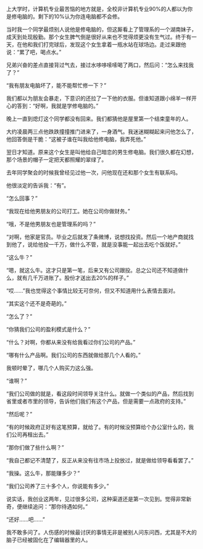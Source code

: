 上大学时，计算机专业最苦恼的地方就是，全校非计算机专业90%的人都以为你是修电脑的。剩下的10%认为你连电脑都不会修。

当时我一个同学最烦别人说他是修电脑的，但这厮看上了管理系的一个湖南妹子，成天到处现殷勤。那个女生脾气倒是很好从来也不觉得烦更没有生气过。终于有一天，在他和我们打完球后，发现这个女生拿着一瓶水站在球场边。走过来跟他说：“累了吧，喝点水。”

兄弟兴奋的差点直接背过气去，接过水哆哆嗦嗦喝了两口，然后问：“怎么来找我了？”

“我有朋友电脑坏了，能不能帮忙修一下？”

我们都以为朋友会暴走，下意识的还拉了一下他的衣服。但谁知道跟小绵羊一样开心的答到：“好啊，我就是学修电脑的。”

晚上一直到熄灯这个同学都没有回来。我们都猜他是屋里第一个结束童年的人。

大约凌晨两三点他跌跌撞撞推门进来了，一身酒气。我迷迷糊糊起来问他怎么了，他回答倒是干脆：“这被子谁在叫我给他修电脑，我弄死他。”

翌日才知道。原来这个女生是叫他给自己暗恋的男生修电脑。我们很久都在幻想，那个场景的帽子一定把天都照耀的翠绿了。

去年同学聚会的时候我曾经见过他一次，问他现在还和那个女生有联系吗。

他很淡定的告诉我：“有”。

“怎么回事？”

“我现在给他男朋友的公司打工。她在公司你做财务。”

“哦，不是他男朋友也是管理系的吗？”

“对啊，他家是官员。毕业之后就发了条微博，说想找投资。然后一个地产商就找到他了，说给他投一千万，做什么不管，就是没事能一起出去吃个饭就好。”

“这么牛？”

“嗯，就这么牛。这才只是第一笔，后来又有公司跟投。总之公司还不知道做什么，就有几千万进账了。股份才送出去20%的样子。”

“哎……”我也觉得这个事情比较无可奈何，但又不知道用什么表情去面对。

“其实这个还不是奇葩的。”

“怎么了？”

“你猜我们公司的盈利模式是什么？”

“什么？对啊，你都从来没有给我看过你们公司的产品。”

“哪有什么产品啊。我们公司的东西就做给那几个人看的。”

我顿时晕了，哪几个人购买力这么强。

“谁啊？”

“我们公司做的就是，看这段时间领导关注什么。就做一个类似的产品，然后找到省里或者市里的领导，告诉他们我们有这个产品，但是需要一点政府的支持。”

“然后呢？”

“有的时候政府正好有这笔预算，就给了。有的时候没预算给个办公室什么的，我们公司再租出去。”

“那你们做了些什么啊？”

“我自己都记不清楚了，反正从来没有往市场上投放过，就是做给领导看看罢了。”

“我操。这么牛，那能赚多少？”

“我们公司养了三十多个人，你说能有多少。”

说实话，我创业这两年，见过很多公司，这种渠道还是第一次见到。觉得非常新奇，便继续追问：“那你待遇如何。”

“还好……吧……”

我不敢多问了。人伤感的时候最讨厌的事情无非是被别人问东问西，尤其是不大的脑子已经被固化在了编辑器里的人。
